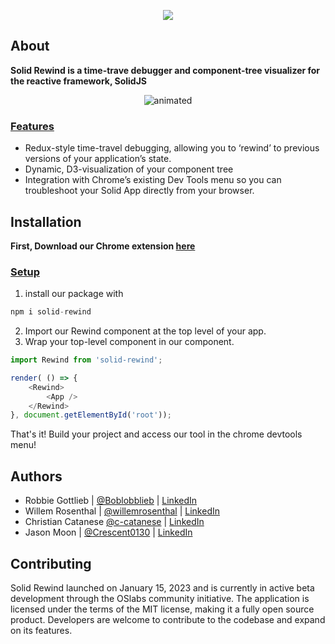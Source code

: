 <p align="center">
<img src="https://user-images.githubusercontent.com/108890716/213749839-3d58dbea-106d-4bfb-8724-b41fe00c55d5.png" />
</p>


<h2>About</h2>

**Solid Rewind is a time-trave debugger and component-tree visualizer for the reactive framework, SolidJS**


<p align="center">
  <img src="https://user-images.githubusercontent.com/108890716/213750313-3eaa059f-6abe-4d18-b257-1b1d1fe5c3a2.gif" alt="animated" />
</p>


<h3><ins>Features</ins></h3>

* Redux-style time-travel debugging, allowing you to ‘rewind’ to previous versions of your application’s state.
* Dynamic, D3-visualization of your component tree
* Integration with Chrome’s existing Dev Tools menu so you can troubleshoot your Solid App directly from your browser.



<h2>Installation</h2>

**First, Download our Chrome extension [here](https://chrome.google.com/webstore/detail/solid-rewind/ejdinegdopmimnkbonknknhfmmcgcdoh)**

<h3><ins>Setup</ins></h3>

1. install our package with

```javascript
npm i solid-rewind
```

2. Import our Rewind component at the top level of your app.
3. Wrap your top-level component in our <Rewind> component.
```javascript
import Rewind from 'solid-rewind';

render( () => {
    <Rewind>
        <App />
    </Rewind>
}, document.getElementById('root'));

```
That's it! Build your project and access our tool in the chrome devtools menu!

<h2>Authors</h2>
    
* Robbie Gottlieb | [@Boblobblieb](https://github.com/Boblobblieb) | [LinkedIn](https://www.linkedin.com/in/robbie-gottlieb/) 
* Willem Rosenthal | [@willemrosenthal](https://github.com/willemrosenthal) | [LinkedIn](https://www.linkedin.com/in/willem-rosenthal/)  
* Christian Catanese [@c-catanese](https://github.com/c-catanese) | [LinkedIn](https://www.linkedin.com/in/christian-catanese/)   
* Jason Moon | [@Crescent0130](https://github.com/Crescent0130) | [LinkedIn](https://www.linkedin.com/in/jason-joonsik-moon/)


<h2>Contributing</h2>
Solid Rewind launched on January 15, 2023 and is currently in active beta development through the OSlabs community initiative. The application is licensed under the terms of the MIT license, making it a fully open source product. Developers are welcome to contribute to the codebase and expand on its features.
